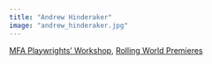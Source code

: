```yaml
---
title: "Andrew Hinderaker"
image: "andrew_hinderaker.jpg"
---
```


[MFA Playwrights’ Workshop](/affiliated-artists/mfa-playwrights-workshop), [Rolling World Premieres](/affiliated-artists/rolling-world-premieres)
